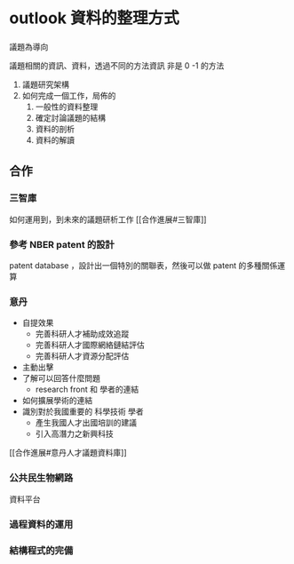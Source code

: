 # outlook 資料的整理方式

### 
議題為導向

議題相關的資訊、資料，透過不同的方法資訊
非是 0 -1 的方法

1. 議題研究架構
2. 如何完成一個工作，局佈的
	1. 一般性的資料整理
	2. 確定討論議題的結構
	3. 資料的剖析
	4. 資料的解讀


## 合作

### 三智庫
如何運用到，到未來的議題研析工作
[[合作進展#三智庫]]

###  參考 NBER patent 的設計
patent database ，設計出一個特別的關聯表，然後可以做 patent 的多種關係運算

### 意丹
- 自提效果
	- 完善科研人才補助成效追蹤
	- 完善科研人才國際網絡鏈結評估
	- 完善科研人才資源分配評估
- 主動出擊
- 了解可以回答什麼問題
	- research front 和 學者的連結
- 如何擴展學術的連結
- 識別對於我國重要的 科學技術 學者
	- 產生我國人才出國培訓的建議
	- 引入高潛力之新興科技

[[合作進展#意丹人才議題資料庫]]

### 公共民生物網路
資料平台


### 過程資料的運用

### 結構程式的完備
